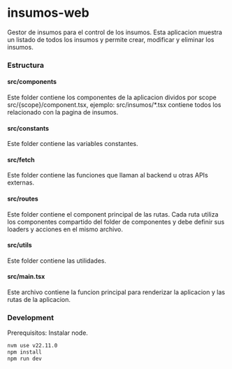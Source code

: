 # insumos-web

Gestor de insumos para el control de los insumos. Esta aplicacion muestra un listado de todos los insumos y permite crear, modificar y eliminar los insumos.

### Estructura

#### src/components

Este folder contiene los componentes de la aplicacion dividos por scope src/{scope}/component.tsx, ejemplo: src/insumos/\*.tsx contiene todos los relacionado con la pagina de insumos.

#### src/constants

Este folder contiene las variables constantes.

#### src/fetch

Este folder contiene las funciones que llaman al backend u otras APIs externas.

#### src/routes

Este folder contiene el component principal de las rutas. Cada ruta utiliza los componentes compartido del folder de componentes y debe definir sus loaders y acciones en el mismo archivo.

#### src/utils

Este folder contiene las utilidades.

#### src/main.tsx

Este archivo contiene la funcion principal para renderizar la aplicacion y las rutas de la aplicacion.

### Development

Prerequisitos: Instalar node.

```bash
nvm use v22.11.0
npm install
npm run dev
```
